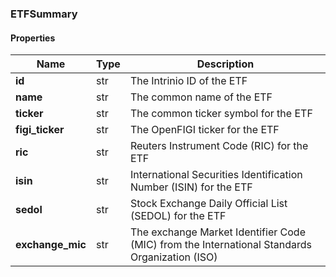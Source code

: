 

[//]: # (CLASS:ETFSummary)

[//]: # (KIND:object)

### ETFSummary

#### Properties

[//]: # (START_DEFINITION)

Name | Type | Description
------------ | ------------- | -------------
**id** | str | The Intrinio ID of the ETF &nbsp;
**name** | str | The common name of the ETF &nbsp;
**ticker** | str | The common ticker symbol for the ETF &nbsp;
**figi_ticker** | str | The OpenFIGI ticker for the ETF &nbsp;
**ric** | str | Reuters Instrument Code (RIC) for the ETF &nbsp;
**isin** | str | International Securities Identification Number (ISIN) for the ETF &nbsp;
**sedol** | str | Stock Exchange Daily Official List (SEDOL) for the ETF &nbsp;
**exchange_mic** | str | The exchange Market Identifier Code (MIC) from the International Standards Organization (ISO) &nbsp;

[//]: # (END_DEFINITION)



